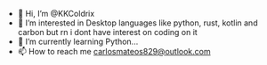 - 👋 Hi, I’m @KKColdrix
- 👀 I’m interested in Desktop languages like python, rust, kotlin and carbon but rn i dont have interest on coding on it
- 🌱 I’m currently learning Python... 
- 📫 How to reach me carlosmateos829@outlook.com

<!---
KKColdrix/KKColdrix is a ✨ special ✨ repository because its `README.md` (this file) appears on your GitHub profile.
You can click the Preview link to take a look at your changes.
--->
